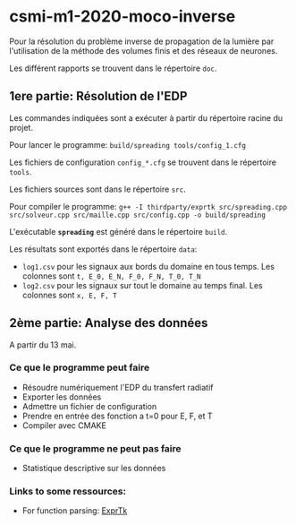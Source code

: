 # csmi-m1-2020-moco-inverse

Pour la résolution du problème inverse de propagation de la lumière par l'utilisation de la méthode des volumes finis et des réseaux de neurones.  

Les différent rapports se trouvent dans le répertoire `doc`.

## __1ere partie: Résolution de l'EDP__    
Les commandes indiquées sont a exécuter à partir du répertoire racine du projet.   

Pour lancer le programme: `build/spreading tools/config_1.cfg`     

Les fichiers de configuration `config_*.cfg` se trouvent dans le répertoire `tools`.   

Les fichiers sources sont dans le répertoire `src`.   

Pour compiler le programme: 
`g++ -I thirdparty/exprtk src/spreading.cpp src/solveur.cpp src/maille.cpp src/config.cpp -o build/spreading`   

L'exécutable __`spreading`__ est généré dans le répertoire `build`.    

Les résultats sont exportés dans le répertoire `data`:
- `log1.csv` pour les signaux aux bords du domaine en tous temps. Les colonnes sont `t, E_0, E_N, F_0, F_N, T_0, T_N`
- `log2.csv` pour les signaux sur tout le domaine au temps final. Les colonnes sont `x, E, F, T`


## __2ème partie: Analyse des données__   
A partir du 13 mai.


### Ce que le programme peut faire
- Résoudre numériquement l'EDP du transfert radiatif
- Exporter les données   
- Admettre un fichier de configuration
- Prendre en entrée des fonction a t=0 pour E, F, et T 
- Compiler avec CMAKE

### Ce que le programme ne peut pas faire  
- Statistique descriptive sur les données   

### Links to some ressources:
- For function parsing: [ExprTk](http://www.partow.net/programming/exprtk/)

